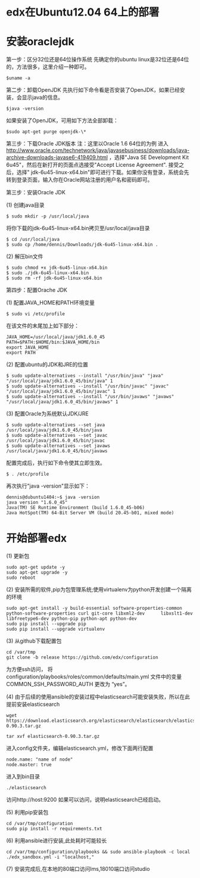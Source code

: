 edx在Ubuntu12.04 64上的部署
======

安装oraclejdk
======
第一步：区分32位还是64位操作系统
先确定你的ubuntu linux是32位还是64位的，方法很多，这里介绍一种即可。

    $uname -a

第二步：卸载OpenJDK
先执行如下命令看是否安装了OpenJDK，如果已经安装，会显示java的信息。

    $java -version

如果安装了OpenJDK，可用如下方法全部卸载：

    $sudo apt-get purge openjdk-\*

第三步：下载Oracle JDK版本
注：这里以Oracle 1.6 64位的为例
进入 http://www.oracle.com/technetwork/java/javasebusiness/downloads/java-archive-downloads-javase6-419409.html
，选择"Java SE Development Kit 6u45"，然后在新打开的页面点选接受"Accept License Agreement". 接受之后，选择" jdk-6u45-linux-x64.bin"即可进行下载。如果你没有登录，系统会先转到登录页面，输入你在Oracle网站注册的用户名和密码即可。

第三步：安装Oracle JDK

(1) 
创建java目录

    $ sudo mkdir -p /usr/local/java
    
将你下载的jdk-6u45-linux-x64.bin拷贝至/usr/local/java目录

    $ cd /usr/local/java
    $ sudo cp /home/dennis/Downloads/jdk-6u45-linux-x64.bin .

(2) 
解压bin文件

    $ sudo chmod +x jdk-6u45-linux-x64.bin
    $ sudo ./jdk-6u45-linux-x64.bin
    $ sudo rm -rf jdk-6u45-linux-x64.bin

第四步：配置Orache JDK

(1) 
配置JAVA_HOME和PATH环境变量

    $ sudo vi /etc/profile
    
在该文件的末尾加上如下部分：

    JAVA_HOME=/usr/local/java/jdk1.6.0_45
    PATH=$PATH:$HOME/bin:$JAVA_HOME/bin
    export JAVA_HOME
    export PATH

(2) 
配置ubuntu的JDK和JRE的位置

    $ sudo update-alternatives --install "/usr/bin/java" "java" "/usr/local/java/jdk1.6.0_45/bin/java" 1
    $ sudo update-alternatives --install "/usr/bin/javac" "javac" "/usr/local/java/jdk1.6.0_45/bin/javac" 1
    $ sudo update-alternatives --install "/usr/bin/javaws" "javaws" "/usr/local/java/jdk1.6.0_45/bin/javaws" 1

(3) 
配置Oracle为系统默认JDK/JRE

    $ sudo update-alternatives --set java /usr/local/java/jdk1.6.0_45/bin/java
    $ sudo update-alternatives --set javac /usr/local/java/jdk1.6.0_45/bin/javac
    $ sudo update-alternatives --set javaws /usr/local/java/jdk1.6.0_45/bin/javaws

配置完成后，执行如下命令使其立即生效。

    $ . /etc/profile
    
再次执行"java -version"显示如下：

    dennis@dubuntu1404:~$ java -version
    java version "1.6.0_45"
    Java(TM) SE Runtime Environment (build 1.6.0_45-b06)
    Java HotSpot(TM) 64-Bit Server VM (build 20.45-b01, mixed mode)

开始部署edx
======
(1)
更新包

    sudo apt-get update -y
    sudo apt-get upgrade -y
    sudo reboot

(2)
安装所需的软件,pip为包管理系统;使用virtualenv为python开发创建一个隔离的环境

    sudo apt-get install -y build-essential software-properties-common python-software-properties curl git-core libxml2-dev      libxslt1-dev libfreetype6-dev python-pip python-apt python-dev
    sudo pip install --upgrade pip
    sudo pip install --upgrade virtualenv

(3)
从github下载配置包

    cd /var/tmp
    git clone -b release https://github.com/edx/configuration
    
为方便ssh访问，
将 configuration/playbooks/roles/common/defaults/main.yml 文件中的变量 COMMON_SSH_PASSWORD_AUTH 更改为 “yes”。

(4)
由于后续的使用ansible的安装过程中elasticsearch可能安装失败，所以在此提前安装elasticsearch

    wget https://download.elasticsearch.org/elasticsearch/elasticsearch/elasticsearch-0.90.3.tar.gz 

    tar xvf elasticsearch-0.90.3.tar.gz   

进入config文件夹，编辑elasticsearch.yml，修改下面两行配置 

    node.name: "name of node"  
    node.master: true

进入到bin目录 

    ./elasticsearch

访问http://host:9200 如果可以访问，说明elasticsearch已经启动。

(5)
利用pip安装包

    cd /var/tmp/configuration
    sudo pip install -r requirements.txt

(6)
利用ansible进行安装,此处耗时可能较长

    cd /var/tmp/configuration/playbooks && sudo ansible-playbook -c local ./edx_sandbox.yml -i "localhost,"

(7)
安装完成后,在本地的80端口访问lms,18010端口访问studio

